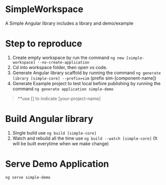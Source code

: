 # SimpleWorkspace

A Simple Angular library includes a library and demo/example

# Step to reproduce
1. Create empty workspace by run the command `ng new [simple-workspace] --no-create-application`
2. Cd into workspace folder, then open vs code.
3. Generate Angular library scaffold by running the command `ng generate library [simple-core] --prefix=sim` (prefix sim-[component-name])
4. Generate Example project to test local before publishing by running the command `ng generate application simple-demo`

> **use [] to indicate [your-project-name]

# Build Angular library
1. Single build use `ng build [simple-core]`
2. Watch and rebuild all the time use `ng build --watch [simple-core]` (It will be built everytime when we make change)


# Serve Demo Application
`ng serve simple-demo`



